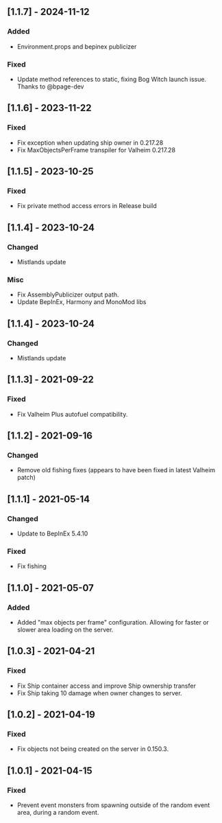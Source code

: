 ## [1.1.7] - 2024-11-12

### Added

- Environment.props and bepinex publicizer


### Fixed

- Update method references to static, fixing Bog Witch launch issue. Thanks to @bpage-dev


## [1.1.6] - 2023-11-22

### Fixed

- Fix exception when updating ship owner in 0.217.28
- Fix MaxObjectsPerFrame transpiler for Valheim 0.217.28


## [1.1.5] - 2023-10-25

### Fixed

- Fix private method access errors in Release build


## [1.1.4] - 2023-10-24

### Changed

- Mistlands update


### Misc

- Fix AssemblyPublicizer output path.
- Update BepInEx, Harmony and MonoMod libs


## [1.1.4] - 2023-10-24

### Changed

- Mistlands update


## [1.1.3] - 2021-09-22

### Fixed

- Fix Valheim Plus autofuel compatibility.


## [1.1.2] - 2021-09-16

### Changed

- Remove old fishing fixes (appears to have been fixed in latest Valheim patch)


## [1.1.1] - 2021-05-14

### Changed

- Update to BepInEx 5.4.10


### Fixed

- Fix fishing


## [1.1.0] - 2021-05-07

### Added

- Added "max objects per frame" configuration. Allowing for faster or slower area loading on the server.


## [1.0.3] - 2021-04-21

### Fixed

- Fix Ship container access and improve Ship ownership transfer
- Fix Ship taking 10 damage when owner changes to server.


## [1.0.2] - 2021-04-19

### Fixed

- Fix objects not being created on the server in 0.150.3.


## [1.0.1] - 2021-04-15

### Fixed

- Prevent event monsters from spawning outside of the random event area, during a random event.
